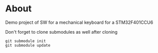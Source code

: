 # About

Demo project of SW for a mechanical keyboard for a STM32F401CCU6

Don't forget to clone submodules as well after cloning

``` shell
git submodule init
git submodule update
```
